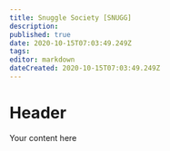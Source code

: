 ```yaml
---
title: Snuggle Society [SNUGG]
description: 
published: true
date: 2020-10-15T07:03:49.249Z
tags: 
editor: markdown
dateCreated: 2020-10-15T07:03:49.249Z
---
```


# Header
Your content here